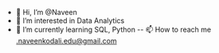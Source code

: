 - 👋 Hi, I’m @Naveen
- 👀 I’m interested in Data Analytics
- 🌱 I’m currently learning SQL, Python
-- 📫 How to reach me .naveenkodali.edu@gmail.com

<!---
Gagrot/Gagrot is a ✨ special ✨ repository because its `README.md` (this file) appears on your GitHub profile.
You can click the Preview link to take a look at your changes.
--->
